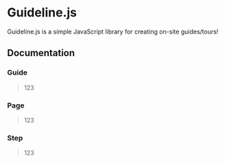 Guideline.js
============

Guideline.js is a simple JavaScript library for creating on-site guides/tours!

## Documentation

### Guide

>123

### Page

>123

### Step

> 123
